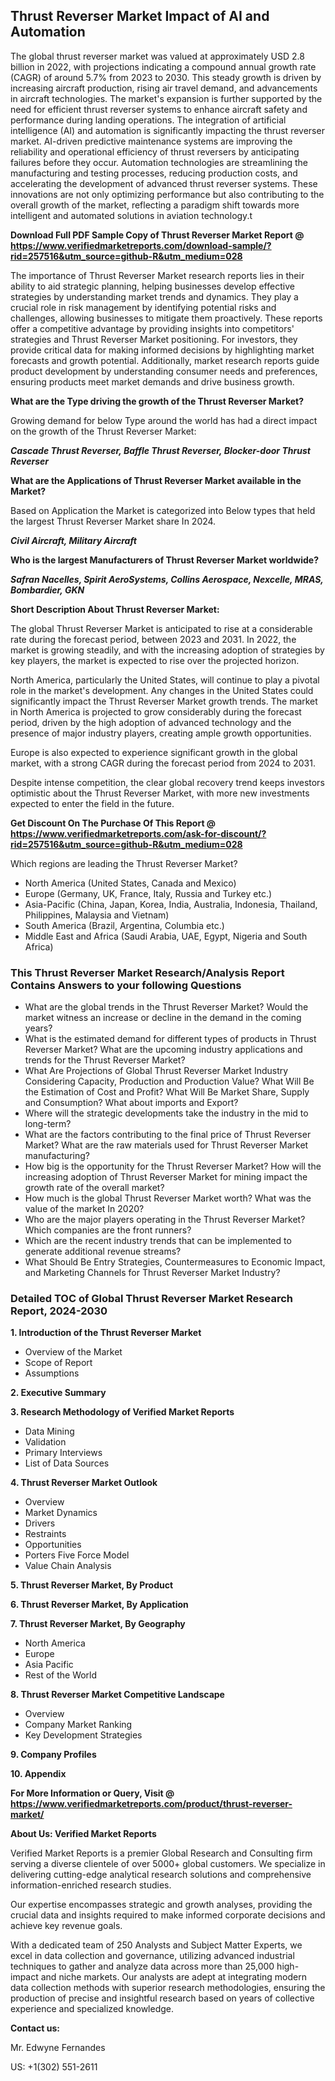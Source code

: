 <h2>Thrust Reverser Market Impact of AI and Automation</h2>The global thrust reverser market was valued at approximately USD 2.8 billion in 2022, with projections indicating a compound annual growth rate (CAGR) of around 5.7% from 2023 to 2030. This steady growth is driven by increasing aircraft production, rising air travel demand, and advancements in aircraft technologies. The market's expansion is further supported by the need for efficient thrust reverser systems to enhance aircraft safety and performance during landing operations. The integration of artificial intelligence (AI) and automation is significantly impacting the thrust reverser market. AI-driven predictive maintenance systems are improving the reliability and operational efficiency of thrust reversers by anticipating failures before they occur. Automation technologies are streamlining the manufacturing and testing processes, reducing production costs, and accelerating the development of advanced thrust reverser systems. These innovations are not only optimizing performance but also contributing to the overall growth of the market, reflecting a paradigm shift towards more intelligent and automated solutions in aviation technology.t</p><p id="" class=""><strong>Download Full PDF Sample Copy of Thrust Reverser Market Report @ <a href="https://www.verifiedmarketreports.com/download-sample/?rid=257516&utm_source=github-R&utm_medium=028" target="_blank">https://www.verifiedmarketreports.com/download-sample/?rid=257516&utm_source=github-R&utm_medium=028</a></strong></p><p>The importance of&nbsp;Thrust Reverser Market research reports lies in their ability to aid strategic planning, helping businesses develop effective strategies by understanding market trends and dynamics. They play a crucial role in risk management by identifying potential risks and challenges, allowing businesses to mitigate them proactively. These reports offer a competitive advantage by providing insights into competitors' strategies and Thrust Reverser Market positioning. For investors, they provide critical data for making informed decisions by highlighting market forecasts and growth potential. Additionally, market research reports guide product development by understanding consumer needs and preferences, ensuring products meet market demands and drive business growth.</p><p><strong>What are the&nbsp;Type driving the growth of the Thrust Reverser Market?</strong></p><p id="" class="">Growing demand for below Type around the world has had a direct impact on the growth of the Thrust Reverser Market:</p><em><strong>Cascade Thrust Reverser, Baffle Thrust Reverser, Blocker-door Thrust Reverser</strong></em></p><strong>What are the&nbsp;Applications&nbsp;of Thrust Reverser Market available in the Market?</strong></p><p id="" class="">Based on Application the Market is categorized into Below types that held the largest Thrust Reverser Market share In 2024.</p><em><strong>Civil Aircraft, Military Aircraft</strong></em></p><strong>Who is the largest Manufacturers of Thrust Reverser Market worldwide?</strong></p><p><em><strong>Safran Nacelles, Spirit AeroSystems, Collins Aerospace, Nexcelle, MRAS, Bombardier, GKN</strong></em></p><p id="" class=""><strong>Short Description About Thrust Reverser Market:</strong></p><p>The global Thrust Reverser Market is anticipated to rise at a considerable rate during the forecast period, between 2023 and 2031. In 2022, the market is growing steadily, and with the increasing adoption of strategies by key players, the market is expected to rise over the projected horizon.</p><p>North America, particularly the United States, will continue to play a pivotal role in the market's development. Any changes in the United States could significantly impact the Thrust Reverser Market growth trends. The market in North America is projected to grow considerably during the forecast period, driven by the high adoption of advanced technology and the presence of major industry players, creating ample growth opportunities.</p><p>Europe is also expected to experience significant growth in the global market, with a strong CAGR during the forecast period from 2024 to 2031.</p><p>Despite intense competition, the clear global recovery trend keeps investors optimistic about the Thrust Reverser Market, with more new investments expected to enter the field in the future.</p><p id="" class=""><strong>Get Discount On The Purchase Of This Report @ <a href="https://www.verifiedmarketreports.com/ask-for-discount/?rid=257516&utm_source=github-R&utm_medium=028" target="_blank">https://www.verifiedmarketreports.com/ask-for-discount/?rid=257516&utm_source=github-R&utm_medium=028</a></strong></p>Which regions are leading the Thrust Reverser Market?</p><ul><li>North America (United States, Canada and Mexico)</li><li>Europe (Germany, UK, France, Italy, Russia and Turkey etc.)</li><li>Asia-Pacific (China, Japan, Korea, India, Australia, Indonesia, Thailand, Philippines, Malaysia and Vietnam)</li><li>South America (Brazil, Argentina, Columbia etc.)</li><li>Middle East and Africa (Saudi Arabia, UAE, Egypt, Nigeria and South Africa)</li></ul><h3 id="" class="">This Thrust Reverser Market Research/Analysis Report Contains Answers to your following Questions</h3><ul><li>What are the global trends in the Thrust Reverser Market? Would the market witness an increase or decline in the demand in the coming years?</li><li>What is the estimated demand for different types of products in Thrust Reverser Market? What are the upcoming industry applications and trends for the Thrust Reverser Market?</li><li>What Are Projections of Global Thrust Reverser Market Industry Considering Capacity, Production and Production Value? What Will Be the Estimation of Cost and Profit? What Will Be Market Share, Supply and Consumption? What about imports and Export?</li><li>Where will the strategic developments take the industry in the mid to long-term?</li><li>What are the factors contributing to the final price of Thrust Reverser Market? What are the raw materials used for Thrust Reverser Market manufacturing?</li><li>How big is the opportunity for the Thrust Reverser Market? How will the increasing adoption of Thrust Reverser Market for mining impact the growth rate of the overall market?</li><li>How much is the global Thrust Reverser Market worth? What was the value of the market In 2020?</li><li>Who are the major players operating in the Thrust Reverser Market? Which companies are the front runners?</li><li>Which are the recent industry trends that can be implemented to generate additional revenue streams?</li><li>What Should Be Entry Strategies, Countermeasures to Economic Impact, and Marketing Channels for Thrust Reverser Market Industry?</li></ul><h3 id="" class="">Detailed TOC of Global Thrust Reverser Market Research Report, 2024-2030</h3><p id="" class=""><strong>1. Introduction of the Thrust Reverser Market</strong></p><ul><li>Overview of the Market</li><li>Scope of Report</li><li>Assumptions</li></ul><p id="" class=""><strong>2. Executive Summary</strong></p><p id="" class=""><strong>3. Research Methodology of Verified Market Reports</strong></p><ul><li>Data Mining</li><li>Validation</li><li>Primary Interviews</li><li>List of Data Sources</li></ul><p id="" class=""><strong>4. Thrust Reverser Market Outlook</strong></p><ul><li>Overview</li><li>Market Dynamics</li><li>Drivers</li><li>Restraints</li><li>Opportunities</li><li>Porters Five Force Model</li><li>Value Chain Analysis</li></ul><p id="" class=""><strong>5. Thrust Reverser Market, By Product</strong></p><p id="" class=""><strong>6. Thrust Reverser Market, By Application</strong></p><p id="" class=""><strong>7. Thrust Reverser Market, By Geography</strong></p><ul><li>North America</li><li>Europe</li><li>Asia Pacific</li><li>Rest of the World</li></ul><p id="" class=""><strong>8. Thrust Reverser Market Competitive Landscape</strong></p><ul><li>Overview</li><li>Company Market Ranking</li><li>Key Development Strategies</li></ul><p id="" class=""><strong>9. Company Profiles</strong></p><p id="" class=""><strong>10. Appendix</strong></p><p id="" class=""><strong>For More Information or Query, Visit @ <a href="https://www.verifiedmarketreports.com/product/thrust-reverser-market/" target="_blank">https://www.verifiedmarketreports.com/product/thrust-reverser-market/</a></strong></p><p id="" class=""><strong>About Us: Verified Market Reports</strong></p><p id="" class="">Verified Market Reports is a premier Global Research and Consulting firm serving a diverse clientele of over 5000+ global customers. We specialize in delivering cutting-edge analytical research solutions and comprehensive information-enriched research studies.</p><p id="" class="">Our expertise encompasses strategic and growth analyses, providing the crucial data and insights required to make informed corporate decisions and achieve key revenue goals.</p><p id="" class="">With a dedicated team of 250 Analysts and Subject Matter Experts, we excel in data collection and governance, utilizing advanced industrial techniques to gather and analyze data across more than 25,000 high-impact and niche markets. Our analysts are adept at integrating modern data collection methods with superior research methodologies, ensuring the production of precise and insightful research based on years of collective experience and specialized knowledge.</p><p id="" class=""><strong>Contact us:</strong></p><p id="" class="">Mr. Edwyne Fernandes</p><p id="" class="">US: +1(302) 551-2611</p>